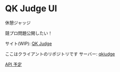 # QK Judge UI

休憩ジャッジ

競プロ問題公開したい！

サイト(WIP): [QK Judge](https://judge.tqk.blue)

ここはクライアントのリポジトリです サーバー: [qkjudge](https://github.com/tqkoh/qkjudge)

[API 予定](https://tqk.blue/apis/)
